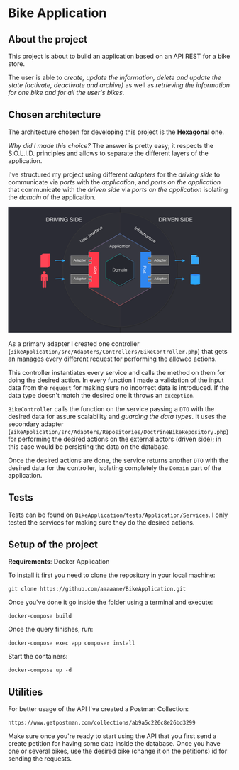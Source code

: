 Bike Application
=================
About the project
-----------------

This project is about to build an application based on an API REST for a bike store.

The user is able to *create, update the information, delete and update the state (activate, deactivate and archive)* as well as *retrieving the information for one bike and for all the user's bikes*.


Chosen architecture
-------------------
The architecture chosen for developing this project is the **Hexagonal** one.

*Why did I made this choice?*
The answer is pretty easy; it respects the S.O.L.I.D. principles and allows to separate the different layers of the application.

I've structured my project using different *adapters* for the *driving side* to communicate via *ports* with the *application*, and *ports on the application* that communicate with the *driven side* via *ports on the application* isolating the *domain* of the application.

![img.png](img.png)

As a primary adapter I created one controller (`BikeApplication/src/Adapters/Controllers/BikeController.php`) that gets an manages every different request for performing the allowed actions.

This controller instantiates every service and calls the method on them for doing the desired action. In every function I made a validation of the input data from the `request` for making sure no incorrect data is introduced. If the data type doesn't match the desired one it throws an `exception`.

`BikeController` calls the function on the service passing a `DTO` with the desired data for assure scalability and *guarding the data types*. It uses the secondary adapter (`BikeApplication/src/Adapters/Repositories/DoctrineBikeRepository.php`) for performing the desired actions on the external actors (driven side); in this case would be persisting the data on the database.

Once the desired actions are done, the service returns another `DTO` with the desired data for the controller, isolating completely the `Domain` part of the application.

Tests
-----
Tests can be found on `BikeApplication/tests/Application/Services`. I only tested the services for making sure they do the desired actions.


Setup of the project
--------------------
**Requirements**: Docker Application

To install it first you need to clone the repository in your local machine:
```
git clone https://github.com/aaaaane/BikeApplication.git
```

Once you've done it go inside the folder using a terminal and execute:
```
docker-compose build
```

Once the query finishes, run:
```
docker-compose exec app composer install
```

Start the containers:
```
docker-compose up -d
```

Utilities
---------

For better usage of the API I've created a Postman Collection:
```
https://www.getpostman.com/collections/ab9a5c226c8e26bd3299
```
Make sure once you're ready to start using the API that you first send a create petition for having some data inside the database.
Once you have one or several bikes, use the desired bike (change it on the petitions) id for sending the requests.

